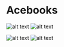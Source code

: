 # Acebooks
![alt text](https://cloud.githubusercontent.com/assets/10402322/10405435/bab8e1fe-6e8d-11e5-9ea9-7f155d4c675f.png)       ![alt text](https://cloud.githubusercontent.com/assets/10402322/10405436/bbef8e7e-6e8d-11e5-9512-27eedf7b20cf.png)

![alt text](https://cloud.githubusercontent.com/assets/10402322/10405437/bd80624a-6e8d-11e5-8e8e-d856399b89d8.png) ![alt text](https://cloud.githubusercontent.com/assets/10402322/10405438/bea38058-6e8d-11e5-8532-a25c4b0c57f6.png)

